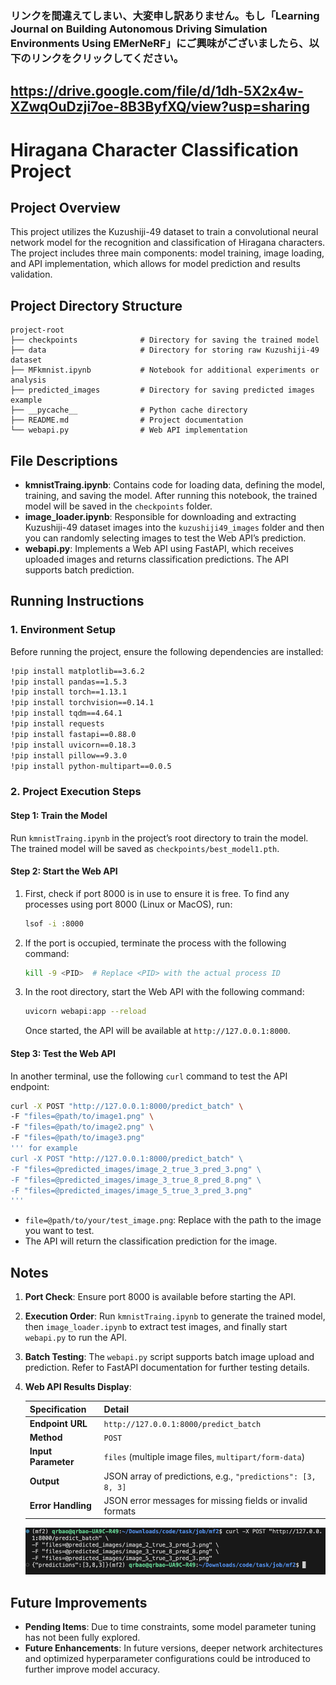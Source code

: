 ### リンクを間違えてしまい、大変申し訳ありません。もし「Learning Journal on Building Autonomous Driving Simulation Environments Using EMerNeRF」にご興味がございましたら、以下のリンクをクリックしてください。
https://drive.google.com/file/d/1dh-5X2x4w-XZwqOuDzji7oe-8B3ByfXQ/view?usp=sharing
---
# Hiragana Character Classification Project


## Project Overview
This project utilizes the Kuzushiji-49 dataset to train a convolutional neural network model for the recognition and classification of Hiragana characters. The project includes three main components: model training, image loading, and API implementation, which allows for model prediction and results validation.

## Project Directory Structure

```plaintext
project-root
├── checkpoints              # Directory for saving the trained model
├── data                     # Directory for storing raw Kuzushiji-49 dataset
├── MFkmnist.ipynb           # Notebook for additional experiments or analysis
├── predicted_images         # Directory for saving predicted images example
├── __pycache__              # Python cache directory
├── README.md                # Project documentation
└── webapi.py                # Web API implementation
```

## File Descriptions

- **kmnistTraing.ipynb**: Contains code for loading data, defining the model, training, and saving the model. After running this notebook, the trained model will be saved in the `checkpoints` folder.
- **image_loader.ipynb**: Responsible for downloading and extracting Kuzushiji-49 dataset images into the `kuzushiji49_images` folder and then you can randomly selecting images to test the Web API’s prediction.
- **webapi.py**: Implements a Web API using FastAPI, which receives uploaded images and returns classification predictions. The API supports batch prediction.

## Running Instructions

### 1. Environment Setup

Before running the project, ensure the following dependencies are installed:

```bash
!pip install matplotlib==3.6.2
!pip install pandas==1.5.3
!pip install torch==1.13.1
!pip install torchvision==0.14.1
!pip install tqdm==4.64.1
!pip install requests
!pip install fastapi==0.88.0
!pip install uvicorn==0.18.3
!pip install pillow==9.3.0
!pip install python-multipart==0.0.5
```

### 2. Project Execution Steps

#### Step 1: Train the Model
Run `kmnistTraing.ipynb` in the project’s root directory to train the model. The trained model will be saved as `checkpoints/best_model1.pth`.

#### Step 2: Start the Web API

1. First, check if port 8000 is in use to ensure it is free. To find any processes using port 8000 (Linux or MacOS), run:

   ```bash
   lsof -i :8000
   ```

2. If the port is occupied, terminate the process with the following command:

   ```bash
   kill -9 <PID>  # Replace <PID> with the actual process ID
   ```

3. In the root directory, start the Web API with the following command:

   ```bash
   uvicorn webapi:app --reload
   ```

   Once started, the API will be available at `http://127.0.0.1:8000`.

#### Step 3: Test the Web API

In another terminal, use the following `curl` command to test the API endpoint:

```bash
curl -X POST "http://127.0.0.1:8000/predict_batch" \
-F "files=@path/to/image1.png" \
-F "files=@path/to/image2.png" \
-F "files=@path/to/image3.png"
''' for example 
curl -X POST "http://127.0.0.1:8000/predict_batch" \
-F "files=@predicted_images/image_2_true_3_pred_3.png" \
-F "files=@predicted_images/image_3_true_8_pred_8.png" \
-F "files=@predicted_images/image_5_true_3_pred_3.png"
'''

```

- `file=@path/to/your/test_image.png`: Replace with the path to the image you want to test.
- The API will return the classification prediction for the image.

## Notes

1. **Port Check**: Ensure port 8000 is available before starting the API.
2. **Execution Order**: Run `kmnistTraing.ipynb` to generate the trained model, then `image_loader.ipynb` to extract test images, and finally start `webapi.py` to run the API.
3. **Batch Testing**: The `webapi.py` script supports batch image upload and prediction. Refer to FastAPI documentation for further testing details.
4. **Web API Results Display**:

   | Specification     | Detail                                          |
   |-------------------|-------------------------------------------------|
   | **Endpoint URL**  | `http://127.0.0.1:8000/predict_batch`           |
   | **Method**        | `POST`                                          |
   | **Input Parameter** | `files` (multiple image files, `multipart/form-data`) |
   | **Output**        | JSON array of predictions, e.g., `"predictions": [3, 8, 3]` |
   | **Error Handling** | JSON error messages for missing fields or invalid formats |


   ![Terminal Command Example](./data/result_example.png)

## Future Improvements

- **Pending Items**: Due to time constraints, some model parameter tuning has not been fully explored.
- **Future Enhancements**: In future versions, deeper network architectures and optimized hyperparameter configurations could be introduced to further improve model accuracy.
